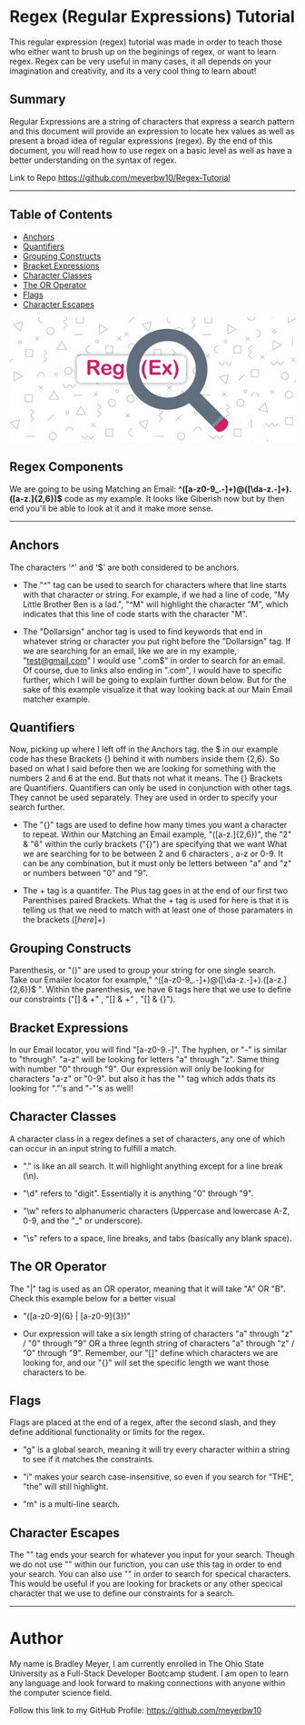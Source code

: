 # Regex (Regular Expressions) Tutorial

This regular expression (regex) tutorial was made in order to teach those who either want to brush up on the beginings of regex, or want to learn regex. Regex can be very useful in many cases, it all depends on your imagination and creativity, and its a very cool thing to learn about! 

## Summary

Regular Expressions are a string of characters that express a search pattern and this document will provide an expression to locate hex values as well as present a broad idea of regular expressions (regex). By the end of this document, you will read how to use regex on a basic level as well as have a better understanding on the syntax of regex.

Link to Repo https://github.com/meyerbw10/Regex-Tutorial

---
## Table of Contents

- [Anchors](#anchors)
- [Quantifiers](#quantifiers)
- [Grouping Constructs](#grouping-constructs)
- [Bracket Expressions](#bracket-expressions)
- [Character Classes](#character-classes)
- [The OR Operator](#the-or-operator)
- [Flags](#flags)
- [Character Escapes](#character-escapes)



![](/images/regex.jpeg)

## Regex Components

We are going to be using Matching an Email: **^([a-z0-9_\.-]+)@([\da-z\.-]+)\.([a-z\.]{2,6})$** code as my example. It looks like Giberish now but by then end you'll be able to look at it and it make more sense.


---

## Anchors

The characters '^' and '$' are both considered to be anchors.

* The "^" tag can be used to search for characters where that line starts with that character or string. For example, if we had a line of code, "My Little Brother Ben is a lad.", "^M" will highlight the character "M", which indicates that this line of code starts with the character "M".

* The "Dollarsign" anchor tag is used to find keywords that end in whatever string or character you put right before the "Dollarsign" tag. If we are searching for an email, like we are in my example, "test@gmail.com" I would use ".com$" in order to search for an email. Of course, due to links also ending in ".com", I would have to specific further, which I will be going to explain further down below. But for the sake of this example visualize it that way looking back at our Main Email matcher example.


## Quantifiers

Now, picking up where I left off in the Anchors tag. the $ in our example code has these Brackets {} behind it with numbers inside them {2,6}. So based on what I said before then we are looking for something with the numbers 2 and 6 at the end. But thats not what it means. The {} Brackets are Quantifiers. Quantifiers can only be used in conjunction with other tags. They cannot be used separately. They are used in order to specify your search further.

* The "{}" tags are used to define how many times you want a character to repeat. Within our Matching an Email example, "([a-z\.]{2,6})", the "2" & "6" within the curly brackets ("{}") are specifying that we want What we are searching for to be between 2 and 6 characters , a-z or 0-9. It can be any combination, but it must only be letters between "a" and "z" or numbers between "0" and "9".

* The + tag is a quantifer. The Plus tag goes in at the end of our first two Parenthises paired Brackets. What the + tag is used for here is that it is telling us that we need to match with at least one of those paramaters in the brackets ([*here*]+)


## Grouping Constructs

Parenthesis, or "()" are used to group your string for one single search. Take our Emailer locator for example," ^([a-z0-9_\.-]+)@([\da-z\.-]+)\.([a-z\.]{2,6})$ ". Within the parenthesis, we have 6 tags here that we use to define our constraints ("[] & +" , "[] & +" , "[] & {}").


## Bracket Expressions

In our Email locator, you will find "[a-z0-9\.-]". The hyphen, or "-" is similar to "through". "a-z" will be looking for letters "a" through "z". Same thing with number "0" through "9". Our expression will only be looking for characters "a-z" or "0-9". but also it has the "\" tag which adds thats its looking for "."'s and "-"'s as well!
 

## Character Classes

A character class in a regex defines a set of characters, any one of which can occur in an input string to fulfill a match. 

* "." is like an all search. It will highlight anything except for a line break (\n).

* "\d" refers to "digit". Essentially it is anything "0" through "9".

* "\w" refers to alphanumeric characters (Uppercase and lowercase A-Z, 0-9, and the "_" or underscore).

* "\s" refers to a space, line breaks, and tabs (basically any blank space).


## The OR Operator

The "|" tag is used as an OR operator, meaning that it will take "A" OR "B". Check this example below for a better visual

* "([a-z0-9]{6} | [a-z0-9]{3})"

* Our expression will take a six length string of characters "a" through "z" / "0" through "9" OR a three legnth string of characters "a" through "z" / "0" through "9". Remember, our "[]" define which characters we are looking for, and our "{}" will set the specific length we want those characters to be.


## Flags

Flags are placed at the end of a regex, after the second slash, and they define additional functionality or limits for the regex.

* "g" is a global search, meaning it will try every character within a string to see if it matches the constraints.

* "i" makes your search case-insensitive, so even if you search for "THE", "the" will still highlight.

* "m" is a multi-line search.

## Character Escapes

The "" tag ends your search for whatever you input for your search. Though we do not use "" within our function, you can use this tag in order to end your search. You can also use "" in order to search for specical characters. This would be useful if you are looking for brackets or any other specical character that we use to define our constraints for a search.


---
# Author

My name is Bradley Meyer, I am currently enrolled in The Ohio State University as a Full-Stack Developer Bootcamp student. I am open to learn any language and look forward to making connections with anyone within the computer science field.

Follow this link to my GitHub Profile: https://github.com/meyerbw10